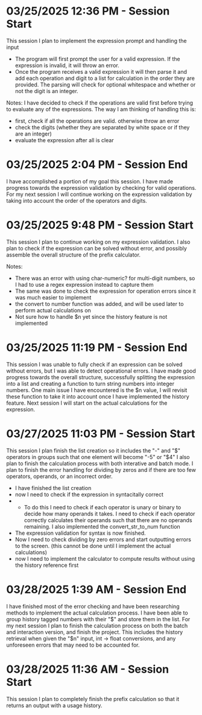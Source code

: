 # 03/25/2025 12:36 PM - Session Start
This session I plan to implement the expression prompt and handling the input
- The program will first prompt the user for a valid expression. If the expression is invalid, it will throw an error.
- Once the program receives a valid expression it will then parse it and add each operation and digit to a list for calculation in the order they are provided. The parsing will check for optional whitespace and whether or not the digit is an integer. 

Notes:
I have decided to check if the operations are valid first before trying to evaluate any of the expressions.
The way I am thinking of handling this is:
- first, check if all the operations are valid. otherwise throw an error
- check the digits (whether they are separated by white space or if they are an integer)
- evaluate the expression after all is clear

# 03/25/2025 2:04 PM - Session End
I have accomplished a portion of my goal this session. I have made progress towards the expression validation by checking for valid operations.
For my next session I will continue working on the expression validation by taking into account the order of the operators and digits.

# 03/25/2025 9:48 PM - Session Start
This session I plan to continue working on my expression validation. I also plan to check if the expression can be solved without error, and possibly assemble the overall structure of the prefix calculator.

Notes:
- There was an error with using char-numeric? for multi-digit numbers, so I had to use a regex expression instead to capture them
- The same was done to check the expression for operation errors since it was much easier to implement
- the convert to number function was added, and will be used later to perform actual calculations on
- Not sure how to handle $n yet since the history feature is not implemented

# 03/25/2025 11:19 PM - Session End
This session I was unable to fully check if an expression can be solved without errors, but I was able to detect operational errors.
I have made good progress towards the overall structure, successfully splitting the expression into a list and creating a function to turn
string numbers into integer numbers. One main issue I have encountered is the $n value, I will revisit these function to take it into account once I have implemented the history feature. Next session I will start on the actual calculations for the expression.

# 03/27/2025 11:03 PM - Session Start
This session I plan finish the list creation so it includes the "-" and "$" operators in groups such that one element will become "-5" or "$4"
I also plan to finish the calculation process with both interative and batch mode.
I plan to finish the error handling for dividing by zeros and if there are too few operators, operands, or an incorrect order.

- I have finished the list creation
- now I need to check if the expression in syntacitally correct
- - To do this I need to check if each operator is unary or binary to decide how many operands it takes. I need to check if each operator correctly calculates their operands such that there are no operands remaining. I also implemented the convert_str_to_num function
- The expression validation for syntax is now finished.
- Now I need to check dividing by zero errors and start outputting errors to the screen. (this cannot be done until I implement the actual calculations)
- now I need to implement the calculator to compute results without using the history reference first

# 03/28/2025 1:39 AM - Session End
I have finished most of the error checking and have been researching methods to implement the actual calculation process. I have been able to group history tagged numbers with their "$" and store them in the list. For my next session I plan to finish the calculation process on both the batch and interaction version, and finish the project. This includes the history retrieval when given the "$n" input, int -> float conversions, and any unforeseen errors that may need to be accounted for.

# 03/28/2025 11:36 AM - Session Start
This session I plan to completely finish the prefix calculation so that it returns an output with a usage history.


